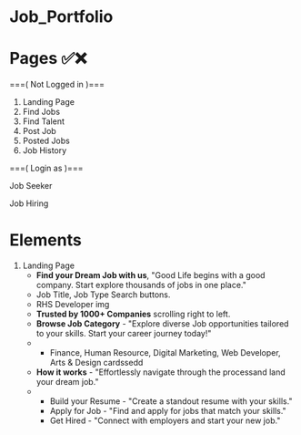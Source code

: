 # Job_Portfolio

# Pages ✅❌

===( Not Logged in )===

1. Landing Page
2. Find Jobs
3. Find Talent
4. Post Job
5. Posted Jobs
6. Job History

===( Login as )===

Job Seeker

Job Hiring

# Elements

1. Landing Page
   - **Find your Dream Job with us**, "Good Life begins with a good company. Start explore thousands of jobs in one place."
   - Job Title, Job Type Search buttons.
   - RHS Developer img
   - **Trusted by 1000+ Companies** scrolling right to left.
   - **Browse Job Category** - "Explore diverse Job opportunities tailored to your skills. Start your career journey today!"
   - - Finance, Human Resource, Digital Marketing, Web Developer,  Arts & Design cardssedd
   - **How it works** - "Effortlessly navigate through the processand land your dream job."
   - - Build your Resume - "Create a standout resume with your skills."
     - Apply for Job - "Find and apply for jobs that match your skills."
     - Get Hired - "Connect with employers and start your new job."

